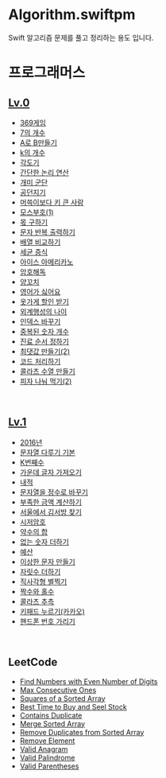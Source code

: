 # Algorithm.swiftpm
Swift 알고리즘 문제를 풀고 정리하는 용도 입니다.

# 프로그래머스

## [Lv.0](https://github.com/Bhoon-coding/Algorithm.swiftpm/tree/main/Programmers/Lv.0)

- [369게임](https://github.com/Bhoon-coding/Algorithm.swiftpm/tree/main/Programmers/Lv.0/369%EA%B2%8C%EC%9E%84)
- [7의 개수](https://github.com/Bhoon-coding/Algorithm.swiftpm/tree/main/Programmers/Lv.0/7%EC%9D%98%20%EA%B0%9C%EC%88%98)
- [A로 B만들기](https://github.com/Bhoon-coding/Algorithm.swiftpm/tree/main/Programmers/Lv.0/A%EB%A1%9C%20B%20%EB%A7%8C%EB%93%A4%EA%B8%B0)
- [k의 개수](https://github.com/Bhoon-coding/Algorithm.swiftpm/tree/main/Programmers/Lv.0/k%EC%9D%98%20%EA%B0%9C%EC%88%98)
- [각도기](https://github.com/Bhoon-coding/Algorithm.swiftpm/tree/main/Programmers/Lv.0/%EA%B0%81%EB%8F%84%EA%B8%B0)
- [간단한 논리 연산](https://github.com/Bhoon-coding/Algorithm.swiftpm/tree/main/Programmers/Lv.0/%EA%B0%84%EB%8B%A8%ED%95%9C%20%EB%85%BC%EB%A6%AC%20%EC%97%B0%EC%82%B0)
- [개미 군단](https://github.com/Bhoon-coding/Algorithm.swiftpm/tree/main/Programmers/Lv.0/%EA%B0%9C%EB%AF%B8%20%EA%B5%B0%EB%8B%A8)
- [공던지기](https://github.com/Bhoon-coding/Algorithm.swiftpm/tree/main/Programmers/Lv.0/%EA%B3%B5%EB%8D%98%EC%A7%80%EA%B8%B0)
- [머쓱이보다 키 큰 사람](https://github.com/Bhoon-coding/Algorithm.swiftpm/tree/main/Programmers/Lv.0/%EB%A8%B8%EC%93%B1%EC%9D%B4%EB%B3%B4%EB%8B%A4%20%ED%82%A4%20%ED%81%B0%20%EC%82%AC%EB%9E%8C)
- [모스부호(1)](https://github.com/Bhoon-coding/Algorithm.swiftpm/tree/main/Programmers/Lv.0/%EB%AA%A8%EC%8A%A4%EB%B6%80%ED%98%B8(1))
- [몫 구하기](https://github.com/Bhoon-coding/Algorithm.swiftpm/tree/main/Programmers/Lv.0/%EB%AA%AB%20%EA%B5%AC%ED%95%98%EA%B8%B0)
- [문자 반복 출력하기](https://github.com/Bhoon-coding/Algorithm.swiftpm/tree/main/Programmers/Lv.0/%EB%AC%B8%EC%9E%90%20%EB%B0%98%EB%B3%B5%20%EC%B6%9C%EB%A0%A5%ED%95%98%EA%B8%B0)
- [배열 비교하기](https://github.com/Bhoon-coding/Algorithm.swiftpm/tree/main/Programmers/Lv.0/%EB%B0%B0%EC%97%B4%20%EB%B9%84%EA%B5%90%ED%95%98%EA%B8%B0)
- [세균 증식](https://github.com/Bhoon-coding/Algorithm.swiftpm/tree/main/Programmers/Lv.0/%EC%84%B8%EA%B7%A0%20%EC%A6%9D%EC%8B%9D)
- [아이스 아메리카노](https://github.com/Bhoon-coding/Algorithm.swiftpm/tree/main/Programmers/Lv.0/%EC%95%84%EC%9D%B4%EC%8A%A4%20%EC%95%84%EB%A9%94%EB%A6%AC%EC%B9%B4%EB%85%B8)
- [암호해독](https://github.com/Bhoon-coding/Algorithm.swiftpm/tree/main/Programmers/Lv.0/%EC%95%94%ED%98%B8%ED%95%B4%EB%8F%85)
- [양꼬치](https://github.com/Bhoon-coding/Algorithm.swiftpm/tree/main/Programmers/Lv.0/%EC%96%91%EA%BC%AC%EC%B9%98)
- [영어가 싫어요](https://github.com/Bhoon-coding/Algorithm.swiftpm/tree/main/Programmers/Lv.0/%EC%98%81%EC%96%B4%EA%B0%80%20%EC%8B%AB%EC%96%B4%EC%9A%94)
- [옷가게 할인 받기](https://github.com/Bhoon-coding/Algorithm.swiftpm/tree/main/Programmers/Lv.0/%EC%98%B7%EA%B0%80%EA%B2%8C%20%ED%95%A0%EC%9D%B8%20%EB%B0%9B%EA%B8%B0)
- [외계행성의 나이](https://github.com/Bhoon-coding/Algorithm.swiftpm/tree/main/Programmers/Lv.0/%EC%99%B8%EA%B3%84%ED%96%89%EC%84%B1%EC%9D%98%20%EB%82%98%EC%9D%B4)
- [인덱스 바꾸기](https://github.com/Bhoon-coding/Algorithm.swiftpm/tree/main/Programmers/Lv.0/%EC%9D%B8%EB%8D%B1%EC%8A%A4%20%EB%B0%94%EA%BE%B8%EA%B8%B0)
- [중복된 숫자 개수](https://github.com/Bhoon-coding/Algorithm.swiftpm/tree/main/Programmers/Lv.0/%EC%A4%91%EB%B3%B5%EB%90%9C%20%EC%88%AB%EC%9E%90%20%EA%B0%9C%EC%88%98)
- [진료 순서 정하기](https://github.com/Bhoon-coding/Algorithm.swiftpm/tree/main/Programmers/Lv.0/%EC%A7%84%EB%A3%8C%20%EC%88%9C%EC%84%9C%20%EC%A0%95%ED%95%98%EA%B8%B0)
- [최댓값 만들기(2)](https://github.com/Bhoon-coding/Algorithm.swiftpm/tree/main/Programmers/Lv.0/%EC%B5%9C%EB%8C%93%EA%B0%92%20%EB%A7%8C%EB%93%A4%EA%B8%B0(2))
- [코드 처리하기](https://github.com/Bhoon-coding/Algorithm.swiftpm/tree/main/Programmers/Lv.0/%EC%BD%94%EB%93%9C%20%EC%B2%98%EB%A6%AC%ED%95%98%EA%B8%B0)
- [콜라츠 수열 만들기](https://github.com/Bhoon-coding/Algorithm.swiftpm/tree/main/Programmers/Lv.0/%EC%BD%9C%EB%9D%BC%EC%B8%A0%20%EC%88%98%EC%97%B4%20%EB%A7%8C%EB%93%A4%EA%B8%B0)
- [피자 나눠 먹기(2)](https://github.com/Bhoon-coding/Algorithm.swiftpm/tree/main/Programmers/Lv.0/%ED%94%BC%EC%9E%90%20%EB%82%98%EB%88%A0%20%EB%A8%B9%EA%B8%B0(2))

<br>

## [Lv.1](https://github.com/Bhoon-coding/Algorithm.swiftpm/tree/main/Programmers/Lv.1)

- [2016년](https://github.com/Bhoon-coding/Algorithm.swiftpm/tree/main/Programmers/Lv.1/2016%EB%85%84)
- [문자열 다루기 기본](https://github.com/Bhoon-coding/Algorithm.swiftpm/blob/main/Programmers/Lv.1/%EB%AC%B8%EC%9E%90%EC%97%B4%20%EB%8B%A4%EB%A3%A8%EA%B8%B0%20%EA%B8%B0%EB%B3%B8/README.md)
- [K번째수](https://github.com/Bhoon-coding/Algorithm.swiftpm/tree/main/Programmers/Lv.1/K%EB%B2%88%EC%A7%B8%EC%88%98/MyPlayground.playground)
- [가운데 글자 가져오기](https://github.com/Bhoon-coding/Algorithm.swiftpm/tree/main/Programmers/Lv.1/%EA%B0%80%EC%9A%B4%EB%8D%B0%20%EA%B8%80%EC%9E%90%20%EA%B0%80%EC%A0%B8%EC%98%A4%EA%B8%B0)
- [내적](https://github.com/Bhoon-coding/Algorithm.swiftpm/tree/main/Programmers/Lv.1/%EB%82%B4%EC%A0%81)
- [문자열을 정수로 바꾸기](https://github.com/Bhoon-coding/Algorithm.swiftpm/tree/main/Programmers/Lv.1/%EB%AC%B8%EC%9E%90%EC%97%B4%EC%9D%84%20%EC%A0%95%EC%88%98%EB%A1%9C%20%EB%B0%94%EA%BE%B8%EA%B8%B0)
- [부족한 금액 계산하기](https://github.com/Bhoon-coding/Algorithm.swiftpm/tree/main/Programmers/Lv.1/%EB%B6%80%EC%A1%B1%ED%95%9C%20%EA%B8%88%EC%95%A1%20%EA%B3%84%EC%82%B0%ED%95%98%EA%B8%B0/MyPlayground.playground)
- [서울에서 김서방 찾기](https://github.com/Bhoon-coding/Algorithm.swiftpm/tree/main/Programmers/Lv.1/%EC%84%9C%EC%9A%B8%EC%97%90%EC%84%9C%20%EA%B9%80%EC%84%9C%EB%B0%A9%20%EC%B0%BE%EA%B8%B0)
- [시저암호](https://github.com/Bhoon-coding/Algorithm.swiftpm/tree/main/Programmers/Lv.1/%EC%8B%9C%EC%A0%80%EC%95%94%ED%98%B8)
- [약수의 합](https://github.com/Bhoon-coding/Algorithm.swiftpm/tree/main/Programmers/Lv.1/%EC%95%BD%EC%88%98%EC%9D%98%20%ED%95%A9)
- [없는 숫자 더하기](https://github.com/Bhoon-coding/Algorithm.swiftpm/tree/main/Programmers/Lv.1#:~:text=5%20months%20ago-,%EC%97%86%EB%8A%94%20%EC%88%AB%EC%9E%90%20%EB%8D%94%ED%95%98%EA%B8%B0,-Update%20README.md)
- [예산](https://github.com/Bhoon-coding/Algorithm.swiftpm/blob/main/Programmers/Lv.1/%EC%98%88%EC%82%B0/MyPlayground.playground/Contents.swift)
- [이상한 문자 만들기](https://github.com/Bhoon-coding/Algorithm.swiftpm/tree/main/Programmers/Lv.1/%EC%9D%B4%EC%83%81%ED%95%9C%20%EB%AC%B8%EC%9E%90%20%EB%A7%8C%EB%93%A4%EA%B8%B0)
- [자릿수 더하기](https://github.com/Bhoon-coding/Algorithm.swiftpm/tree/main/Programmers/Lv.1/%EC%9E%90%EB%A6%BF%EC%88%98%20%EB%8D%94%ED%95%98%EA%B8%B0)
- [직사각형 별찍기](https://github.com/Bhoon-coding/Algorithm.swiftpm/tree/main/Programmers/Lv.1/%EC%A7%81%EC%82%AC%EA%B0%81%ED%98%95%20%EB%B3%84%EC%B0%8D%EA%B8%B0/MyPlayground.playground)
- [짝수와 홀수](https://github.com/Bhoon-coding/Algorithm.swiftpm/tree/main/Programmers/Lv.1/%EC%A7%9D%EC%88%98%EC%99%80%20%ED%99%80%EC%88%98/MyPlayground.playground)
- [콜라츠 추측](https://github.com/Bhoon-coding/Algorithm.swiftpm/tree/main/Programmers/Lv.1/%EC%BD%9C%EB%9D%BC%EC%B8%A0%20%EC%B6%94%EC%B8%A1)
- [키패드 누르기(카카오)](https://github.com/Bhoon-coding/Algorithm.swiftpm/tree/main/Programmers/Lv.1/%ED%82%A4%ED%8C%A8%EB%93%9C%20%EB%88%84%EB%A5%B4%EA%B8%B0%20(%EC%B9%B4%EC%B9%B4%EC%98%A4))
- [핸드폰 번호 가리기](https://github.com/Bhoon-coding/Algorithm.swiftpm/tree/main/Programmers/Lv.1/%ED%95%B8%EB%93%9C%ED%8F%B0%20%EB%B2%88%ED%98%B8%20%EA%B0%80%EB%A6%AC%EA%B8%B0)

<br>

## LeetCode

- [Find Numbers with Even Number of Digits](https://github.com/Bhoon-coding/Algorithm.swiftpm/tree/main/LeetCode/Explore/Find%20Numbers%20with%20Even%20Number%20of%20Digits)
- [Max Consecutive Ones](https://github.com/Bhoon-coding/Algorithm.swiftpm/tree/main/LeetCode/Explore/Max%20Consecutive%20Ones)
- [Squares of a Sorted Array](https://github.com/Bhoon-coding/Algorithm.swiftpm/tree/main/LeetCode/Explore/Squares%20of%20a%20Sorted%20Array)
- [Best Time to Buy and Seel Stock](https://github.com/Bhoon-coding/Algorithm.swiftpm/tree/main/LeetCode/Explore/Best%20Time%20to%20Buy%20and%20Sell%20Stock)
- [Contains Duplicate](https://github.com/Bhoon-coding/Algorithm.swiftpm/tree/main/LeetCode/Explore/Contains%20Duplicate)
- [Merge Sorted Array](https://github.com/Bhoon-coding/Algorithm.swiftpm/tree/main/LeetCode/Explore/Merge%20Sorted%20Array)
- [Remove Duplicates from Sorted Array](https://github.com/Bhoon-coding/Algorithm.swiftpm/tree/main/LeetCode/Explore/Remove%20Duplicates%20from%20Sorted%20Array%20)
- [Remove Element](https://github.com/Bhoon-coding/Algorithm.swiftpm/tree/main/LeetCode/Explore/Remove%20Element)
- [Valid Anagram](https://github.com/Bhoon-coding/Algorithm.swiftpm/tree/main/LeetCode/Explore/Valid%20Anagram)
- [Valid Palindrome](https://github.com/Bhoon-coding/Algorithm.swiftpm/tree/main/LeetCode/Explore/Valid%20Palindrome)
- [Valid Parentheses](https://github.com/Bhoon-coding/Algorithm.swiftpm/tree/main/LeetCode/Explore/Valid%20Parentheses)
